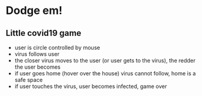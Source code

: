 # Dodge em!

## Little covid19 game
- user is circle controlled by mouse
- virus follows user
- the closer virus moves to the user (or user gets to the virus), the redder the user becomes
- if user goes home (hover over the house) virus cannot follow, home is a safe space
- if user touches the virus, user becomes infected, game over
